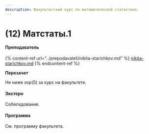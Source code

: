 ```yaml
---
description: Факультесткий курс по математической статистике.
---
```


# (12) Матстаты.1

#### **Преподаватель**

{% content-ref url="../prepodavateli/nikita-starichkov.md" %}
[nikita-starichkov.md](../prepodavateli/nikita-starichkov.md)
{% endcontent-ref %}

**Перезачет**

Не ниже хор(5) за курс на факультете.

#### Экстерн

Собеседование.

#### **Программа**&#x20;

См. программу факультета.
